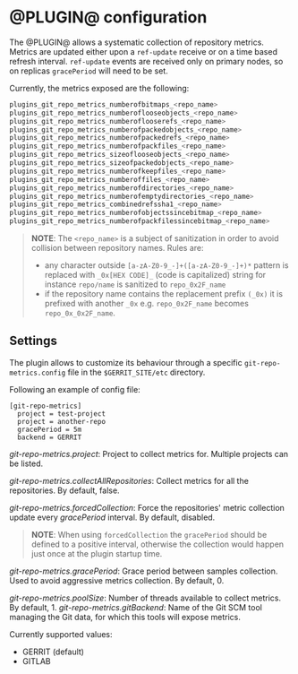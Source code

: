 @PLUGIN@ configuration
======================

The @PLUGIN@ allows a systematic collection of repository metrics.
Metrics are updated either upon a `ref-update` receive or on a time based refresh interval.
`ref-update` events are received only on primary nodes, so on replicas `gracePeriod` will need to be set.

Currently, the metrics exposed are the following:

```bash
plugins_git_repo_metrics_numberofbitmaps_<repo_name>
plugins_git_repo_metrics_numberoflooseobjects_<repo_name>
plugins_git_repo_metrics_numberoflooserefs_<repo_name>
plugins_git_repo_metrics_numberofpackedobjects_<repo_name>
plugins_git_repo_metrics_numberofpackedrefs_<repo_name>
plugins_git_repo_metrics_numberofpackfiles_<repo_name>
plugins_git_repo_metrics_sizeoflooseobjects_<repo_name>
plugins_git_repo_metrics_sizeofpackedobjects_<repo_name>
plugins_git_repo_metrics_numberofkeepfiles_<repo_name>
plugins_git_repo_metrics_numberoffiles_<repo_name>
plugins_git_repo_metrics_numberofdirectories_<repo_name>
plugins_git_repo_metrics_numberofemptydirectories_<repo_name>
plugins_git_repo_metrics_combinedrefssha1_<repo_name>
plugins_git_repo_metrics_numberofobjectssincebitmap_<repo_name>
plugins_git_repo_metrics_numberofpackfilessincebitmap_<repo_name>
```

> **NOTE**: The `<repo_name>` is a subject of sanitization in order to avoid collision between repository names.
> Rules are:
> - any character outside `[a-zA-Z0-9_-]+([a-zA-Z0-9_-]+)*` pattern is replaced with `_0x[HEX CODE]_` (code is capitalized)
>   string for instance `repo/name` is sanitized to `repo_0x2F_name`
> - if the repository name contains the replacement prefix `(_0x)` it is prefixed with another `_0x`
>   e.g. `repo_0x2F_name` becomes `repo_0x_0x2F_name`.

Settings
--------

The plugin allows to customize its behaviour through a specific
`git-repo-metrics.config` file in the `$GERRIT_SITE/etc` directory.

Following an example of config file:

```
[git-repo-metrics]
  project = test-project
  project = another-repo
  gracePeriod = 5m
  backend = GERRIT
```
_git-repo-metrics.project_: Project to collect metrics for. Multiple projects can be listed.

_git-repo-metrics.collectAllRepositories_: Collect metrics for all the repositories. By default, false.

_git-repo-metrics.forcedCollection_: Force the repositories' metric collection update every
_gracePeriod_ interval. By default, disabled.

> **NOTE**: When using `forcedCollection` the `gracePeriod` should be defined to a positive
> interval, otherwise the collection would happen just once at the plugin startup time.

_git-repo-metrics.gracePeriod_: Grace period between samples collection. Used to avoid aggressive
metrics collection. By default, 0.

_git-repo-metrics.poolSize_: Number of threads available to collect metrics. By default, 1.
_git-repo-metrics.gitBackend_: Name of the Git SCM tool managing the Git data, for which this tools will expose
metrics.

Currently supported values:
- GERRIT (default)
- GITLAB
